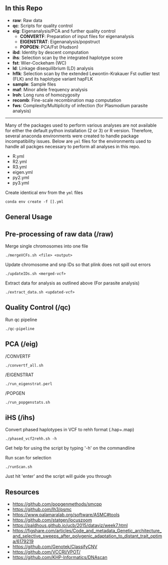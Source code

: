 In this Repo
---
- **raw**: Raw data
- **qc**: Scripts for quality control
- **eig**: Eigenanalysis/PCA and further quality control
   * **CONVERTF**: Preparation of input files for eigenanalysis
   * **EIGENSTRAT**: Eigenanalysis/popstruct
   * **POPGEN**: PCA/Fst (Hudson)
- **ibd**: Identity by descent computation
- **ihs**: Selection scan by the integrated haplotype score
- **fst**: Wier-Cockeham (WC)
- **ld**: Linkage disequilibrium (LD) analysis
- **hflk**: Selection scan by the extended Lewontin-Krakauer Fst outlier test (FLK) and its haplotype variant hapFLK
- **sample**: Sample files
- **maf**: Minor allele frequency analysis
- **lroh**: Long runs of homozygosity
- **recomb**: Fine-scale recombination map computation
- **fws**: Complexity/Multiplicity of infection (for Plasmodium parasite analysis)
------------------------------
Many of the packages used to perform various analyses are not available for 
either the default python installation (2 or 3) or R version. Therefore, 
several anaconda environments were created to handle package incompatibility 
issues. Below are `yml` files for the environments used to handle all packges 
necessary to perform all analyses in this repo.

- R.yml
- R2.yml
- R3.yml
- eigen.yml
- py2.yml
- py3.yml

Create identical env from the `yml` files
```
conda env create -f [].yml 
```

General Usage
---

Pre-processing of raw data (/raw)
-----
Merge single chromosomes into one file
```
./mergeVCFs.sh <file> <output>
``` 

Update chromosome and snp IDs so that plink does not spill out errors
```
./updateIDs.sh <merged-vcf>
```

Extract data for analysis as outlined above (For parasite analysis)
```
./extract_data.sh <updated-vcf>
```

Quality Control (/qc)
-----
Run qc pipeline
```
./qc-pipeline
```

PCA (/eig)
-----
/CONVERTF
```
./convertf_all.sh
```

/EIGENSTRAT
```
./run_eigenstrat.perl
```

/POPGEN
```
./run_popgenstats.sh
```

iHS (/ihs)
-----
Convert phased haplotypes in VCF to rehh format (.hap+.map)
```
./phased_vcf2rehh.sh -h 
```

Get help for using the script by typing '-h' on the commandline

Run scan for selection
```
./runScan.sh
```

Just hit 'enter' and the script will guide you through

Resources
---
- https://github.com/popgenmethods/smcpp
- https://github.com/lh3/psmc
- https://www.palamaralab.org/software/ASMC#tools
- https://github.com/statgen/locuszoom
- https://paldhous.github.io/ucb/2015/dataviz/week7.html
- https://figshare.com/articles/Code_and_metadata_Genetic_architecture_and_selective_sweeps_after_polygenic_adaptation_to_distant_trait_optima/6179219
- https://github.com/Genotek/ClassifyCNV
- https://github.com/VCCRI/VPOT/
- https://github.com/KHP-Informatics/DNAscan
